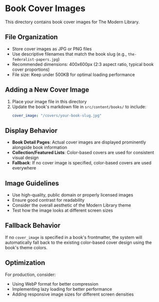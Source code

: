 # Book Cover Images

This directory contains book cover images for The Modern Library.

## File Organization

- Store cover images as JPG or PNG files
- Use descriptive filenames that match the book slug (e.g., `the-federalist-papers.jpg`)
- Recommended dimensions: 400x600px (2:3 aspect ratio, typical book cover proportions)
- File size: Keep under 500KB for optimal loading performance

## Adding a New Cover Image

1. Place your image file in this directory
2. Update the book's markdown file in `src/content/books/` to include:
   ```yaml
   cover_image: "/covers/your-book-slug.jpg"
   ```

## Display Behavior

- **Book Detail Pages**: Actual cover images are displayed prominently alongside book information
- **Collection/Featured Lists**: Color-based covers are used for consistent visual design
- **Fallback**: If no cover image is specified, color-based covers are used everywhere

## Image Guidelines

- Use high-quality, public domain or properly licensed images
- Ensure good contrast for readability
- Consider the overall aesthetic of the Modern Library theme
- Test how the image looks at different screen sizes

## Fallback Behavior

If no `cover_image` is specified in a book's frontmatter, the system will automatically fall back to the existing color-based cover design using the book's theme colors.

## Optimization

For production, consider:
- Using WebP format for better compression
- Implementing lazy loading for better performance
- Adding responsive image sizes for different screen densities 